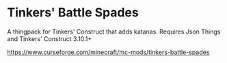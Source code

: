 # Tinkers' Battle Spades
A thingpack for Tinkers' Construct that adds katanas. Requires Json Things and Tinkers' Construct 3.10.1+

https://www.curseforge.com/minecraft/mc-mods/tinkers-battle-spades
